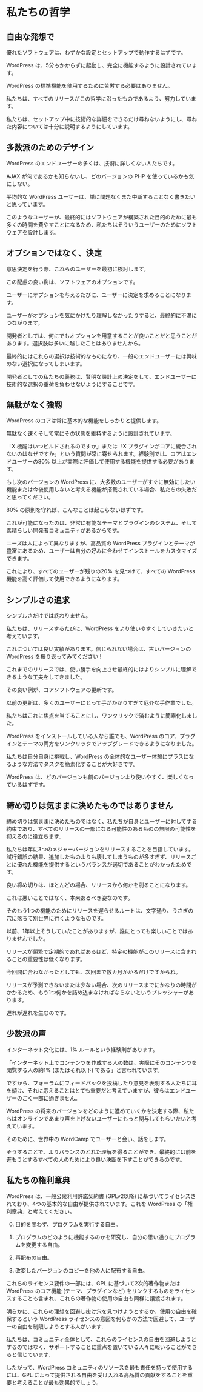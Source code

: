 <!--
# Our Philosophies
-->

# 私たちの哲学

<!--
## Out of the Box
-->

## 自由な発想で

<!--
Great software should work with little configuration and setup.  
--> 

優れたソフトウェアは、わずかな設定とセットアップで動作するはずです。

<!--
WordPress is designed to get you up and running and fully functional in no longer than five minutes. 
-->

WordPress は、5分もかからずに起動し、完全に機能するように設計されています。

<!--
You shouldn't have to battle to use the standard functionality of WordPress.
-->

WordPress の標準機能を使用するために苦労する必要はありません。

<!--
We work hard to make sure that every release is in keeping with this philosophy.
--> 

私たちは、すべてのリリースがこの哲学に沿ったものであるよう、努力しています。

<!--
We ask for as few technical details as possible during the setup process, as well as providing full explanations of anything we do ask.
-->

私たちは、セットアップ中に技術的な詳細をできるだけ尋ねないようにし、尋ねた内容については十分に説明するようにしています。

<!--
## Design for the Majority
-->

## 多数派のためのデザイン

<!--
Many end users of WordPress are non-technically minded.
-->

WordPress のエンドユーザーの多くは、技術に詳しくない人たちです。

<!--
They don't know what AJAX is, nor do they care about which version of PHP they are using.
-->

AJAX が何であるかも知らないし、どのバージョンの PHP を使っているかも気にしない。

<!--
The average WordPress user simply wants to be able to write without problems or interruption.
-->

平均的な WordPress ユーザーは、単に問題なくまた中断することなく書きたいと思っています。

<!--
These are the users that we design the software for, as they are ultimately the ones who are going to spend the most time using it for what it was built for.
-->

このようなユーザーが、最終的にはソフトウェアが構築された目的のために最も多くの時間を費やすことになるため、私たちはそういうユーザーのためにソフトウェアを設計します。

<!--
## Decisions not Options
-->

## オプションではなく、決定

<!--
When making decisions, these are the users we consider first.
-->

意思決定を行う際、これらのユーザーを最初に検討します。

<!--
A great example of this consideration is software options. 
-->

この配慮の良い例は、ソフトウェアのオプションです。

<!--
Every time you give a user an option, you are asking them to make a decision. 
-->

ユーザーにオプションを与えるたびに、ユーザーに決定を求めることになります。

<!--
When a user doesn't care or understand the option, this ultimately leads to frustration.
--> 

ユーザーがオプションを気にかけたり理解しなかったりすると、最終的に不満につながります。

<!--
As developers, we sometimes feel that providing options for everything is a good thing, you can never have too many choices, right? 
-->

開発者としては、何にでもオプションを用意することが良いことだと思うことがあります。選択肢は多いに越したことはありませんから。

<!--
Ultimately these choices end up being technical ones, choices that the average end user has no interest in. 
-->

最終的にはこれらの選択は技術的なものになり、一般のエンドユーザーには興味のない選択になってしまいます。

<!--
It's our duty as developers to make smart design decisions, and avoid putting the weight of technical choices on our end users.
-->

開発者としての私たちの義務は、賢明な設計上の決定をして、エンドユーザーに技術的な選択の重荷を負わせないようにすることです。

<!--
## Clean, Lean, and Mean
-->

## 無駄がなく強靱

<!--
The core of WordPress will always provide a solid array of basic features.
-->

WordPress のコアは常に基本的な機能をしっかりと提供します。

<!-- 
It's designed to be lean and fast, and will always stay that way.
-->

無駄なく速くそして常にその状態を維持するように設計されています。

<!--
We are constantly asked "when will X feature be built" or "why isn't X plugin integrated into the core". The rule of thumb is that the core should provide features that 80% or more of end users will actually appreciate and use.
--> 

「X 機能はいつビルドされるのですか」または「X プラグインがコアに統合されないのはなぜですか」という質問が常に寄せられます。経験則では、コアはエンドユーザーの80% 以上が実際に評価して使用する機能を提供する必要があります。

<!--
If the next version of WordPress comes with a feature that the majority of users immediately want to turn off, or think they'll never use, then we've blown it.
--> 
  
もし次のバージョンの WordPress に、大多数のユーザーがすぐに無効にしたい機能または今後使用しないと考える機能が搭載されている場合、私たちの失敗だと思ってください。

<!--
If we stick to the 80% principle, then this should never happen.
-->
  
80% の原則を守れば、こんなことは起こらないはずです。


<!--
We are able to do this because we have a very capable theme and plugin system, and a fantastic developer community.
-->

これが可能になったのは、非常に有能なテーマとプラグインのシステム、そして素晴らしい開発者コミュニティがあるからです。

<!--
Different people have different needs, and having the sheer number of quality WordPress plugins and themes allows users to customize their installations to their taste.
-->
 
ニーズは人によって異なりますが、高品質の WordPress プラグインとテーマが豊富にあるため、ユーザーは自分の好みに合わせてインストールをカスタマイズできます。
 
<!--
That should allow all users to find the remaining 20% and make all WordPress features those they appreciate and use.
-->
  
これにより、すべてのユーザーが残りの20% を見つけて、すべての WordPress 機能を高く評価して使用できるようになります。

<!--
## Striving for Simplicity
-->

## シンプルさの追求

<!--
We're never done with simplicity.
-->

シンプルさだけでは終わりません。

<!--
We want to make WordPress easier to use with every single release.
-->

私たちは、リリースするたびに、WordPress をより使いやすくしていきたいと考えています。

<!--
We've got a good track record of this; if you don't believe us, then just take a look back at some older versions of WordPress!
-->

これについては良い実績があります。信じられない場合は、古いバージョンの WordPress を振り返ってみてください !


<!--
In past releases, we've taken major steps to improve ease of use and ultimately make things simpler to understand.
-->

これまでのリリースでは、使い勝手を向上させ最終的にはよりシンプルに理解できるような工夫をしてきました。

<!--
One great example of this is core software updates.
-->

その良い例が、コアソフトウェアの更新です。

<!--
Updating used to be a painful, manual task that was too tricky for a lot of our users. 
-->

以前の更新は、多くのユーザーにとって手がかかりすぎて厄介な手作業でした。

<!--
We decided to focus on this, and simplified it down to a single click.
--> 

私たちはこれに焦点を当てることにし、ワンクリックで済むように簡素化しました。

<!--
Now anyone with a WordPress install can perform one click upgrades on both the core of WordPress, and plugins and themes.
-->

WordPress をインストールしている人なら誰でも、WordPress のコア、プラグインとテーマの両方をワンクリックでアップグレードできるようになりました。


<!--
We love to challenge ourselves and simplify tasks in ways that are positive for the overall WordPress user experience.
-->

私たちは自分自身に挑戦し、WordPress の全体的なユーザー体験にプラスになるような方法でタスクを簡素化することが大好きです。

<!--
Every version of WordPress should be easier and more enjoyable to use than the last.
-->

WordPress は、どのバージョンも前のバージョンより使いやすく、楽しくなっているはずです。


<!--
## Deadlines Are Not Arbitrary
-->

## 締め切りは気ままに決めたものではありません

<!--
Deadlines are not arbitrary,they're a promise we make to ourselves and our users that helps us rein in the endless possibilities of things that could be a part of every release.
-->

締め切りは気ままに決めたものではなく、私たちが自身とユーザーに対してする約束であり、すべてのリリースの一部になる可能性のあるものの無限の可能性を抑えるのに役立ちます.

<!-- 
We aspire to release three major versions a year because, through trial and error,  we've found that to be a good balance between getting cool stuff in each release,  but not too much that we end up breaking more than we add.
 -->
 
私たちは年に3つのメジャーバージョンをリリースすることを目指しています。試行錯誤の結果、追加したものよりも壊してしまうものが多すぎず、リリースごとに優れた機能を提供するというバランスが適切であることがわかったためです。

<!--
Good deadlines almost always make you trim something from a release.
 -->
 
良い締め切りは、ほとんどの場合、リリースから何かを削ることになります。

<!--
This is not a bad thing, it's what they're supposed to do.
-->

これは悪いことではなく、本来あるべき姿なのです。

<!--
The route of delaying a release for that one-more-feature is, literally, a rabbit hole.
-->

そのもう1つの機能のためにリリースを遅らせるルートは、文字通り、うさぎの穴に落ちて別世界に行くようなものです。

<!--
We did that for over a year once, and it wasn't pleasant for anybody.
-->

以前、1年以上そうしていたことがありますが、誰にとっても楽しいことではありませんでした。

<!--
The more frequent and regular releases are, the less important it is for any particular feature to be in this release. 
-->

リリースが頻繁で定期的であればあるほど、特定の機能がこのリリースに含まれることの重要性は低くなります。

<!--
If it doesn't make it for this one, it'll just be a few months before the next one. 
-->

今回間に合わなかったとしても、次回まで数カ月かかるだけですからね。

<!--
When releases become unpredictable or few and far between, there's more pressure to try and squeeze in that one more thing because it's going to be so long before the next one. 
-->

リリースが予測できないまたは少ない場合、次のリリースまでにかなりの時間がかかるため、もう1つ何かを詰め込まなければならないというプレッシャーがあります。

<!--
Delay begets delay.
-->

遅れが遅れを生むのです。


<!--
## The Vocal Minority
-->

## 少数派の声

<!--
There's a good rule of thumb within internet culture called the 1% rule. 
-->

インターネット文化には、1% ルールという経験則があります。

<!--
It states that "the number of people who create content on the internet represents approximately 1% (or less) of the people actually viewing that content".
-->

「インターネット上でコンテンツを作成する人の数は、実際にそのコンテンツを閲覧する人の約1% (またはそれ以下) である」と言われています。

<!--
So while we consider it really important to listen and respond to those who post feedback and voice their opinions on forums, they only represent a tiny fraction of our end users. 
-->

ですから、フォーラムにフィードバックを投稿したり意見を表明する人たちに耳を傾け、それに応えることはとても重要だと考えていますが、彼らはエンドユーザーのごく一部に過ぎません。

<!--
When making decisions on how to move forward with future versions of WordPress, we look to engage more of those users who are not so vocal online. 
-->

WordPress の将来のバージョンをどのように進めていくかを決定する際、私たちはオンラインであまり声を上げないユーザーにもっと関与してもらいたいと考えています。

<!--
We do this by meeting and talking to users at WordCamps across the globe. 
-->

そのために、世界中の WordCamp でユーザーと会い、話をします。

<!--
This gives us a better balance of understanding, and ultimately allows us to make better decisions for everyone moving forward.
-->

そうすることで、よりバランスのとれた理解を得ることができ、最終的には前を進もうとするすべての人のためにより良い決断を下すことができるのです。

<!--
## Our Bill of Rights
-->

## 私たちの権利章典

<!--
WordPress is licensed under the General Public License (GPLv2 or later) which provides four core freedoms, consider this as the WordPress "bill of rights":
-->

WordPress は、一般公衆利用許諾契約書 (GPLv2以降) に基づいてライセンスされており、4つの基本的な自由が提供されています。これを WordPress の「権利章典」と考えてください。

<!--
0.  The freedom to run the program, for any purpose.
-->

0.  目的を問わず、プログラムを実行する自由。

<!--
1.  The freedom to study how the program works, and change it to make it do what you wish.
-->

1.  プログラムのどのように機能するのかを研究し、自分の思い通りにプログラムを変更する自由。

<!--
2.  The freedom to redistribute.
-->

2.  再配布の自由。

<!--
3.  The freedom to distribute copies of your modified versions to others.
-->

3.  改変したバージョンのコピーを他の人に配布する自由。

<!--
Part of those licensing requirements include licensing derivative works or things that link core WordPress functions (like themes, plugins, etc.) under the GPL as well, thereby passing on the freedom of use for these works as well.
-->

これらのライセンス要件の一部には、GPL に基づいて2次的著作物または WordPress のコア機能 (テーマ、プラグインなど) をリンクするものをライセンスすることも含まれ、これらの著作物の使用の自由も同様に譲渡されます。

<!--
Obviously there are those who will try to get around these ideals, and restrict the freedom of their users by trying to find loopholes or somehow circumvent the intention of the WordPress licensing, which is to ensure freedom of use. 
-->

明らかに、これらの理想を回避し抜け穴を見つけようとするか、使用の自由を確保するという WordPress ライセンスの意図を何らかの方法で回避して、ユーザーの自由を制限しようとする人がいます.

<!--
We believe that the community, as a whole, will reward those who focus on supporting these licensing freedoms instead of trying to avoid them.
-->

私たちは、コミュニティ全体として、これらのライセンスの自由を回避しようとするのではなく、サポートすることに重点を置いている人々に報いることができると信じています.

<!--
The most responsible use of WordPress community resources would therefore be put to best use by emphasizing high quality contributions that embrace the freedoms provided by the GPL.
-->

したがって、WordPress コミュニティのリソースを最も責任を持って使用するには、GPL によって提供される自由を受け入れる高品質の貢献をすることを重要と考えることが最も効果的でしょう。
